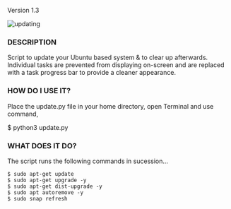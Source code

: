 Version 1.3

![updating](https://github.com/Expergefactor/Update-Ubuntu-System/assets/133227259/a7209593-1a98-4962-bc63-4ebdeac7694d)

### DESCRIPTION
  Script to update your Ubuntu based system & to clear up afterwards.
  Individual tasks are prevented from displaying on-screen and are replaced with a task progress bar to provide a cleaner appearance. 

### HOW DO I USE IT?
  Place the update.py file in your home directory, open Terminal and use command,
  
  $ python3 update.py

### WHAT DOES IT DO?
  The script runs the following commands in sucession...
  
    $ sudo apt-get update
    $ sudo apt-get upgrade -y
    $ sudo apt-get dist-upgrade -y
    $ sudo apt autoremove -y
    $ sudo snap refresh
